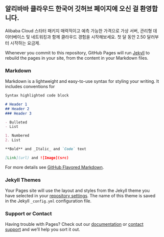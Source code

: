 ## 알리바바 클라우드 한국어 깃허브 페이지에 오신 걸 환영합니다. 

Alibaba Cloud 스타터 패키지
매력적이고 예측 가능한 가격으로 가상 서버, 관리형 데이터베이스 및 네트워킹과 함께 클라우드 경험을 시작해보세요.
첫 달 동안 2.50 달러부터 시작하는 요금제.

Whenever you commit to this repository, GitHub Pages will run [Jekyll](https://jekyllrb.com/) to rebuild the pages in your site, from the content in your Markdown files.

### Markdown

Markdown is a lightweight and easy-to-use syntax for styling your writing. It includes conventions for

```markdown
Syntax highlighted code block

# Header 1
## Header 2
### Header 3

- Bulleted
- List

1. Numbered
2. List

**Bold** and _Italic_ and `Code` text

[Link](url) and ![Image](src)
```

For more details see [GitHub Flavored Markdown](https://guides.github.com/features/mastering-markdown/).

### Jekyll Themes

Your Pages site will use the layout and styles from the Jekyll theme you have selected in your [repository settings](https://github.com/thoamaslee/alibabakr.github.io/settings/pages). The name of this theme is saved in the Jekyll `_config.yml` configuration file.

### Support or Contact

Having trouble with Pages? Check out our [documentation](https://docs.github.com/categories/github-pages-basics/) or [contact support](https://support.github.com/contact) and we’ll help you sort it out.
